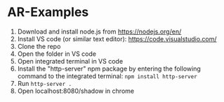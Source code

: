 # AR-Examples

1. Download and install node.js from https://nodejs.org/en/
2. Install VS code (or similar text editor): https://code.visualstudio.com/
3. Clone the repo
4. Open the folder in VS code
5. Open integrated terminal in VS code
6. Install the "http-server" npm package by entering the following command to the integrated terminal: `npm install http-server`
7. Run `http-server .`
8. Open localhost:8080/shadow in chrome
